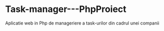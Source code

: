 # Task-manager---PhpProiect
Aplicatie web in Php de manageriere a task-urilor din cadrul unei companii
